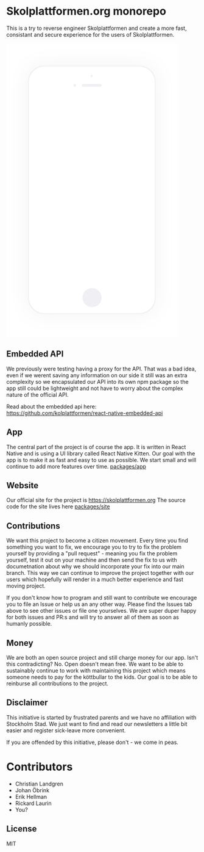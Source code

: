 # Skolplattformen.org monorepo

This is a try to reverse engineer Skolplattformen and create a more fast, consistant and secure experience for the users of Skolplattformen.

![packages/site/assets/img/feature/mockup.png](packages/site/assets/img/feature/mockup.png)

## Embedded API
We previously were testing having a proxy for the API. That was a bad idea, even if we werent saving any information on our side it still was an extra complexity so we encapsulated our API into its own npm package so the app still could be lightweight and not have to worry about the complex nature of the official API. 

Read about the embedded api here: https://github.com/kolplattformen/react-native-embedded-api

## App
The central part of the project is of course the app. It is written in React Native and is using a UI library called React Native Kitten. Our goal with the app is to make it as fast and easy to use as possible. We start small and will continue to add more features over time.
[packages/app](packages/app)

## Website
Our official site for the project is https://skolplattformen.org 
The source code for the site lives here [packages/site](packages/site)

## Contributions
We want this project to become a citizen movement. Every time you find something you want to fix, we encourage you to try to fix the problem yourself by providing a "pull request" - meaning you fix the problem yourself, test it out on your machine and then send the fix to us with documetnation about why we should incorporate your fix into our main branch. This way we can continue to improve the project together with our users which hopefully will render in a much better experience and fast moving project. 

If you don't know how to program and still want to contribute we encourage you to file an Issue or help us an any other way. Please find the Issues tab above to see other issues or file one yourselves. We are super duper happy for both issues and PR:s and will try to answer all of them as soon as humanly possible.

## Money
We are both an open source project and still charge money for our app. Isn't this contradicting? No. Open doesn't mean free. We want to be able to sustainably continue to work with maintaining this project which means someone needs to pay for the köttbullar to the kids. Our goal is to be able to reinburse all contributions to the project.

## Disclaimer
This initiative is started by frustrated parents and we have no affiliation with Stockholm Stad. We just want to find and read our newsletters a little bit easier and register sick-leave more convenient.

If you are offended by this initiative, please don't - we come in peas.

# Contributors
- Christian Landgren
- Johan Öbrink
- Erik Hellman
- Rickard Laurin
- You?


## License

MIT
